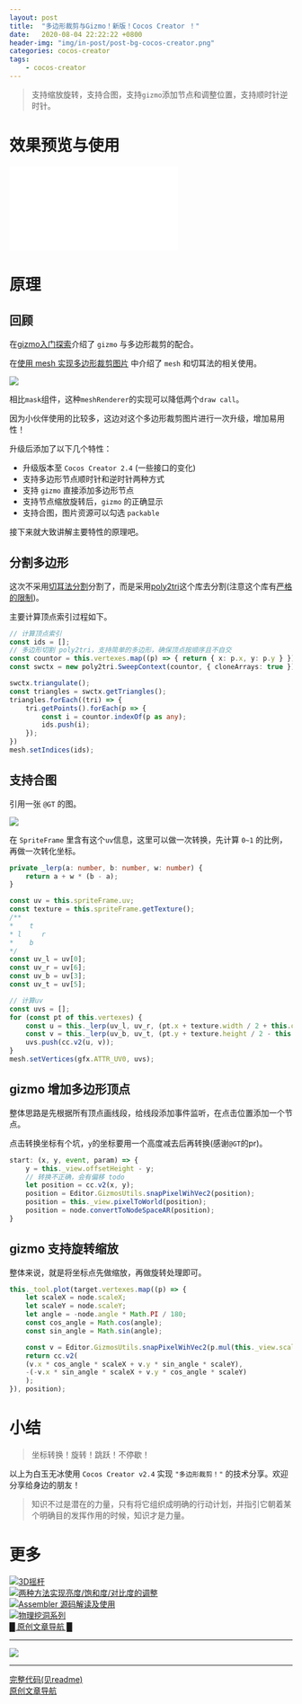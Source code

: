 ```yaml
---
layout: post
title:  "多边形裁剪与Gizmo！新版！Cocos Creator ！"
date:   2020-08-04 22:22:22 +0800
header-img: "img/in-post/post-bg-cocos-creator.png"
categories: cocos-creator
tags:
    - cocos-creator
---
```


> 支持缩放旋转，支持合图，支持`gizmo`添加节点和调整位置，支持顺时针逆时针。   

# 效果预览与使用  

<iframe src="//player.bilibili.com/player.html?aid=584054179&bvid=BV1xz4y1Q7KM&cid=220084438&page=1" scrolling="no" border="0" frameborder="no" framespacing="0" allowfullscreen="true"> </iframe>

# 原理

## 回顾

在[gizmo入门探索](https://mp.weixin.qq.com/s/YjH9PAWvtgPiDGxp9y7big)介绍了 `gizmo` 与多边形裁剪的配合。  

在[使用 mesh 实现多边形裁剪图片](https://mp.weixin.qq.com/s/r1IEcFXdy4O2Fn4IPs1m_w) 中介绍了 `mesh` 和切耳法的相关使用。    

![](/img/in-post/202002/13-01.gif)  

相比`mask`组件，这种`meshRenderer`的实现可以降低两个`draw call`。

因为小伙伴使用的比较多，这边对这个多边形裁剪图片进行一次升级，增加易用性！

升级后添加了以下几个特性：
- 升级版本至 `Cocos Creator 2.4` (一些接口的变化)  
- 支持多边形节点顺时针和逆时针两种方式
- 支持 `gizmo` 直接添加多边形节点  
- 支持节点缩放旋转后，`gizmo` 的正确显示  
- 支持合图，图片资源可以勾选 `packable`  

接下来就大致讲解主要特性的原理吧。

## 分割多边形

这次不采用[切耳法分割](https://mp.weixin.qq.com/s/r1IEcFXdy4O2Fn4IPs1m_w)分割了，而是采用[poly2tri](https://github.com/r3mi/poly2tri.js)这个库去分割(注意这个库有[严格的限制](https://mp.weixin.qq.com/s/bL4VTlmzAO7ZzxB9NZ-R8A))。

主要计算顶点索引过程如下。  

```ts
// 计算顶点索引 
const ids = [];
// 多边形切割 poly2tri，支持简单的多边形，确保顶点按顺序且不自交
const countor = this.vertexes.map((p) => { return { x: p.x, y: p.y } }); 
const swctx = new poly2tri.SweepContext(countor, { cloneArrays: true });

swctx.triangulate();
const triangles = swctx.getTriangles();
triangles.forEach((tri) => {
    tri.getPoints().forEach(p => {
        const i = countor.indexOf(p as any);
        ids.push(i);
    });
})
mesh.setIndices(ids);
```

## 支持合图

引用一张 `@GT` 的图。  

![](/img/in-post/202008/04-01.jpg)  

在 `SpriteFrame` 里含有这个`uv`信息，这里可以做一次转换，先计算 `0~1` 的比例，再做一次转化坐标。  

```ts
private _lerp(a: number, b: number, w: number) {
    return a + w * (b - a);
}
```

```ts
const uv = this.spriteFrame.uv;
const texture = this.spriteFrame.getTexture();
/**
*    t
* l     r
*    b
*/
const uv_l = uv[0];
const uv_r = uv[6];
const uv_b = uv[3];
const uv_t = uv[5];

// 计算uv
const uvs = [];
for (const pt of this.vertexes) {
    const u = this._lerp(uv_l, uv_r, (pt.x + texture.width / 2 + this.offset.x) / texture.width);
    const v = this._lerp(uv_b, uv_t, (pt.y + texture.height / 2 - this.offset.y) / texture.height);
    uvs.push(cc.v2(u, v));
}
mesh.setVertices(gfx.ATTR_UV0, uvs);
```

## gizmo 增加多边形顶点

整体思路是先根据所有顶点画线段，给线段添加事件监听，在点击位置添加一个节点。    

点击转换坐标有个坑，`y`的坐标要用一个高度减去后再转换(感谢`@GT`的pr)。  

```js
start: (x, y, event, param) => {
    y = this._view.offsetHeight - y;
    // 转换不正确，会有偏移 todo
    let position = cc.v2(x, y);
    position = Editor.GizmosUtils.snapPixelWihVec2(position);
    position = this._view.pixelToWorld(position);
    position = node.convertToNodeSpaceAR(position);
}
```

## gizmo 支持旋转缩放

整体来说，就是将坐标点先做缩放，再做旋转处理即可。

```js
this._tool.plot(target.vertexes.map((p) => {
    let scaleX = node.scaleX;
    let scaleY = node.scaleY;
    let angle = -node.angle * Math.PI / 180;
    const cos_angle = Math.cos(angle);
    const sin_angle = Math.sin(angle);

    const v = Editor.GizmosUtils.snapPixelWihVec2(p.mul(this._view.scale));
    return cc.v2(
    (v.x * cos_angle * scaleX + v.y * sin_angle * scaleY),
    -(-v.x * sin_angle * scaleX + v.y * cos_angle * scaleY)
    );
}), position);
```


# 小结  
  
> 坐标转换！旋转！跳跃！不停歇！     

以上为白玉无冰使用 `Cocos Creator v2.4` 实现 `"多边形裁剪！"` 的技术分享。欢迎分享给身边的朋友！    

> 知识不过是潜在的力量，只有将它组织成明确的行动计划，并指引它朝着某个明确目的发挥作用的时候，知识才是力量。


# 更多
[![3D摇杆](/img/in-post/title/20200717.jpg)](https://mp.weixin.qq.com/s/Cs2woHVVBT1zUHOoaq_VgA)   
[![两种方法实现亮度/饱和度/对比度的调整](/img/in-post/title/20200714.jpg)](https://mp.weixin.qq.com/s/bKjJS3KX2rEI0F7_4QPJEw)   
[![Assembler 源码解读及使用](/img/in-post/title/20200710.png)](https://mp.weixin.qq.com/s/YaPHcTN1lkgo5eiYoG3p9A)   
[![物理挖洞系列](/img/in-post/title/20200616.jpg)](https://mp.weixin.qq.com/s/5JbIX7kHyZoGvJjGrXaZug)   
[█    原创文章导航    █](https://mp.weixin.qq.com/s/Ht0kIbaeBEds_wUeUlu8JQ)  


---

![](/img/in-post/bottom.png)  

---

<!-- [原文链接](https://mp.weixin.qq.com/s/Cs2woHVVBT1zUHOoaq_VgA)    -->
[完整代码(见readme)](https://github.com/baiyuwubing/cocos-creator-examples)   
[原创文章导航](https://mp.weixin.qq.com/s/Ht0kIbaeBEds_wUeUlu8JQ)   